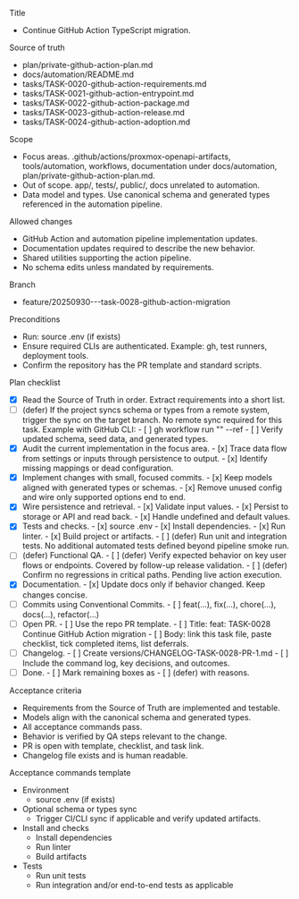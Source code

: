 Title
- Continue GitHub Action TypeScript migration.

Source of truth
- plan/private-github-action-plan.md
- docs/automation/README.md
- tasks/TASK-0020-github-action-requirements.md
- tasks/TASK-0021-github-action-entrypoint.md
- tasks/TASK-0022-github-action-package.md
- tasks/TASK-0023-github-action-release.md
- tasks/TASK-0024-github-action-adoption.md

Scope
- Focus areas. .github/actions/proxmox-openapi-artifacts, tools/automation, workflows, documentation under docs/automation, plan/private-github-action-plan.md.
- Out of scope. app/, tests/, public/, docs unrelated to automation.
- Data model and types. Use canonical schema and generated types referenced in the automation pipeline.

Allowed changes
- GitHub Action and automation pipeline implementation updates.
- Documentation updates required to describe the new behavior.
- Shared utilities supporting the action pipeline.
- No schema edits unless mandated by requirements.

Branch
- feature/20250930---task-0028-github-action-migration

Preconditions
- Run: source .env (if exists)
- Ensure required CLIs are authenticated. Example: gh, test runners, deployment tools.
- Confirm the repository has the PR template and standard scripts.

Plan checklist
- [x] Read the Source of Truth in order. Extract requirements into a short list.
- [ ] (defer) If the project syncs schema or types from a remote system, trigger the sync on the target branch. No remote sync required for this task.
      Example with GitHub CLI:
      - [ ] gh workflow run "<WORKFLOW NAME>" --ref <BRANCH>
      - [ ] Verify updated schema, seed data, and generated types.
- [x] Audit the current implementation in the focus area.
      - [x] Trace data flow from settings or inputs through persistence to output.
      - [x] Identify missing mappings or dead configuration.
- [x] Implement changes with small, focused commits.
      - [x] Keep models aligned with generated types or schemas.
      - [x] Remove unused config and wire only supported options end to end.
- [x] Wire persistence and retrieval.
      - [x] Validate input values.
      - [x] Persist to storage or API and read back.
      - [x] Handle undefined and default values.
- [x] Tests and checks.
      - [x] source .env
      - [x] Install dependencies.
      - [x] Run linter.
      - [x] Build project or artifacts.
      - [ ] (defer) Run unit and integration tests. No additional automated tests defined beyond pipeline smoke run.
- [ ] (defer) Functional QA.
      - [ ] (defer) Verify expected behavior on key user flows or endpoints. Covered by follow-up release validation.
      - [ ] (defer) Confirm no regressions in critical paths. Pending live action execution.
- [x] Documentation.
      - [x] Update docs only if behavior changed. Keep changes concise.
- [ ] Commits using Conventional Commits.
      - [ ] feat(...), fix(...), chore(...), docs(...), refactor(...)
- [ ] Open PR.
      - [ ] Use the repo PR template.
      - [ ] Title: feat: TASK-0028 Continue GitHub Action migration
      - [ ] Body: link this task file, paste checklist, tick completed items, list deferrals.
- [ ] Changelog.
      - [ ] Create versions/CHANGELOG-TASK-0028-PR-1.md
      - [ ] Include the command log, key decisions, and outcomes.
- [ ] Done.
      - [ ] Mark remaining boxes as - [ ] (defer) with reasons.

Acceptance criteria
- Requirements from the Source of Truth are implemented and testable.
- Models align with the canonical schema and generated types.
- All acceptance commands pass.
- Behavior is verified by QA steps relevant to the change.
- PR is open with template, checklist, and task link.
- Changelog file exists and is human readable.

Acceptance commands template
- Environment
  - source .env (if exists)
- Optional schema or types sync
  - Trigger CI/CLI sync if applicable and verify updated artifacts.
- Install and checks
  - Install dependencies
  - Run linter
  - Build artifacts
- Tests
  - Run unit tests
  - Run integration and/or end-to-end tests as applicable
